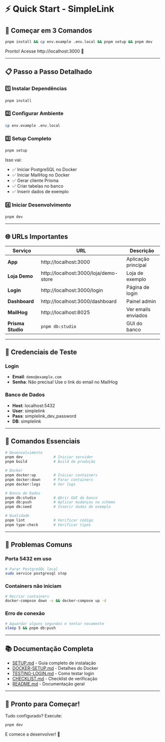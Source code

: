 # ⚡ Quick Start - SimpleLink

## 🚀 Começar em 3 Comandos

```bash
pnpm install && cp env.example .env.local && pnpm setup && pnpm dev
```

Pronto! Acesse http://localhost:3000 🎉

---

## 📋 Passo a Passo Detalhado

### 1️⃣ Instalar Dependências

```bash
pnpm install
```

### 2️⃣ Configurar Ambiente

```bash
cp env.example .env.local
```

### 3️⃣ Setup Completo

```bash
pnpm setup
```

Isso vai:

- ✅ Iniciar PostgreSQL no Docker
- ✅ Iniciar MailHog no Docker
- ✅ Gerar cliente Prisma
- ✅ Criar tabelas no banco
- ✅ Inserir dados de exemplo

### 4️⃣ Iniciar Desenvolvimento

```bash
pnpm dev
```

---

## 🌐 URLs Importantes

| Serviço           | URL                                   | Descrição           |
| ----------------- | ------------------------------------- | ------------------- |
| **App**           | http://localhost:3000                 | Aplicação principal |
| **Loja Demo**     | http://localhost:3000/loja/demo-store | Loja de exemplo     |
| **Login**         | http://localhost:3000/login           | Página de login     |
| **Dashboard**     | http://localhost:3000/dashboard       | Painel admin        |
| **MailHog**       | http://localhost:8025                 | Ver emails enviados |
| **Prisma Studio** | `pnpm db:studio`                      | GUI do banco        |

---

## 🔑 Credenciais de Teste

### Login

- **Email**: `demo@example.com`
- **Senha**: Não precisa! Use o link do email no MailHog

### Banco de Dados

- **Host**: localhost:5432
- **User**: simplelink
- **Pass**: simplelink_dev_password
- **DB**: simplelink

---

## 🎯 Comandos Essenciais

```bash
# Desenvolvimento
pnpm dev              # Iniciar servidor
pnpm build            # Build de produção

# Docker
pnpm docker:up        # Iniciar containers
pnpm docker:down      # Parar containers
pnpm docker:logs      # Ver logs

# Banco de Dados
pnpm db:studio        # Abrir GUI do banco
pnpm db:push          # Aplicar mudanças no schema
pnpm db:seed          # Inserir dados de exemplo

# Qualidade
pnpm lint             # Verificar código
pnpm type-check       # Verificar tipos
```

---

## 🐛 Problemas Comuns

### Porta 5432 em uso

```bash
# Parar PostgreSQL local
sudo service postgresql stop
```

### Containers não iniciam

```bash
# Recriar containers
docker-compose down -v && docker-compose up -d
```

### Erro de conexão

```bash
# Aguardar alguns segundos e tentar novamente
sleep 5 && pnpm db:push
```

---

## 📚 Documentação Completa

- [SETUP.md](./SETUP.md) - Guia completo de instalação
- [DOCKER-SETUP.md](./DOCKER-SETUP.md) - Detalhes do Docker
- [TESTING-LOGIN.md](./TESTING-LOGIN.md) - Como testar login
- [CHECKLIST.md](./CHECKLIST.md) - Checklist de verificação
- [README.md](../README.md) - Documentação geral

---

## 🎉 Pronto para Começar!

Tudo configurado? Execute:

```bash
pnpm dev
```

E comece a desenvolver! 🚀
